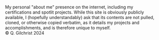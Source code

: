 My personal "about me" presence on the internet, including my certifications and spotlit projects. While this site is obviously publicly available, I (hopefully understandably) ask that its contents are not pulled, cloned, or otherwise copied verbatim, as it details my projects and accomplishments, and is therefore unique to myself. <br>&#x00A9; Q. Gilchrist 2024